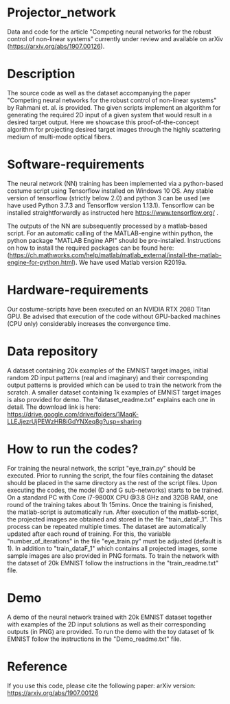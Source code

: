 # Projector_network
Data and code for the article "Competing neural networks for the robust control of non-linear systems" currently under review and available on arXiv (https://arxiv.org/abs/1907.00126).


# Description
The source code as well as the dataset accompanying the paper "Competing neural networks for the robust control of non-linear systems" by Rahmani et. al. is provided. The given scripts implement an algorithm for generating the required 2D input of a given system that would result in a desired target output. Here we showcase this proof-of-the-concept algorithm for projecting desired target images through the highly scattering medium of multi-mode optical fibers. 


# Software-requirements
The neural network (NN) training has been implemented via a python-based costume script using Tensorflow installed on Windows 10 OS. Any stable version of tensorflow (strictly below 2.0) and python 3 can be used (we have used Python 3.7.3 and Tensorflow version 1.13.1). Tensorflow can be installed straightforwardly as instructed here https://www.tensorflow.org/ . 

The outputs of the NN are subsequently processed by a matlab-based script. For an automatic calling of the MATLAB-engine within python, the python package "MATLAB Engine API" should be pre-installed. Instructions on how to install the required packages can be found here: (https://ch.mathworks.com/help/matlab/matlab_external/install-the-matlab-engine-for-python.html). We have used Matlab version R2019a.


# Hardware-requirements
Our costume-scripts have been executed on an NVIDIA RTX 2080 Titan GPU. Be advised that execution of the code without GPU-backed machines (CPU only) considerably increases the convergence time.


# Data repository
A dataset containing 20k examples of the EMNIST target images, initial random 2D input patterns (real and imaginary) and their corresponding output patterns is provided which can be used to train the network from the scratch. A smaller dataset containing 1k examples of EMNIST target images is also provided for demo. The "dataset_readme.txt" explains each one in detail. The download link is here: https://drive.google.com/drive/folders/1MaqK-LLEJjezrUjPEWzHR8iGdYNXeq8g?usp=sharing


# How to run the codes?
For training the neural network, the script "eye_train.py" should be executed. Prior to running the script, the four files containing the dataset should be placed in the same directory as the rest of the script files. Upon executing the codes, the model (D and G sub-networks) starts to be trained. On a standard PC with Core i7-9800X CPU @3.8 GHz and 32GB RAM, one round of the training takes about  1h 15mins. Once the training is finished, the matlab-script is automatically run. After execution of the matlab-script, the projected images are obtained and stored in the file "train_dataF_1". This process can be repeated multiple times. The dataset are automatically updated after each round of training. For this, the variable "number_of_iterations" in the file "eye_train.py" must be adjusted (default is 1). In addition to "train_dataF_1" which contains all projected images, some sample images are also provided in PNG formats. To train the network with the dataset of 20k EMNIST follow the instructions in the "train_readme.txt" file.

# Demo
A demo of the neural network trained with 20k EMNIST dataset together with examples of the 2D input solutions as well as their corresponding outputs (in PNG) are provided. To run the demo with the toy dataset of 1k EMNIST follow the instructions in the "Demo_readme.txt" file.


# Reference
If you use this code, please cite the following paper:
arXiv version: https://arxiv.org/abs/1907.00126
